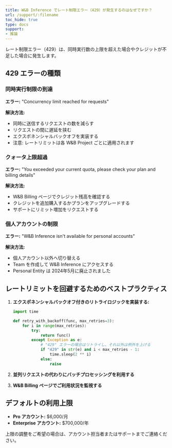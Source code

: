 ```yaml
---
title: W&B Inference でレート制限エラー（429）が発生するのはなぜですか？
url: /support/:filename
toc_hide: true
type: docs
support:
- 推論
---
```


レート制限エラー（429）は、同時実行数の上限を超えた場合やクレジットが不足した場合に発生します。

## 429 エラーの種類

### 同時実行制限の到達
**エラー:** "Concurrency limit reached for requests"

**解決方法:**
- 同時に送信するリクエストの数を減らす
- リクエストの間に遅延を挟む
- エクスポネンシャルバックオフを実装する
- 注意: レートリミットは各 W&B Project ごとに適用されます

### クォータ上限超過
**エラー:** "You exceeded your current quota, please check your plan and billing details"

**解決方法:**
- W&B Billing ページでクレジット残高を確認する
- クレジットを追加購入するかプランをアップグレードする
- サポートにリミット増加をリクエストする

### 個人アカウントの制限
**エラー:** "W&B Inference isn't available for personal accounts"

**解決方法:**
- 個人アカウント以外へ切り替える
- Team を作成して W&B Inference にアクセスする
- Personal Entity は 2024年5月に廃止されました

## レートリミットを回避するためのベストプラクティス

1. **エクスポネンシャルバックオフ付きのリトライロジックを実装する:**
   ```python
   import time

   def retry_with_backoff(func, max_retries=3):
       for i in range(max_retries):
           try:
               return func()
           except Exception as e:
               # "429" エラーの場合はリトライし、それ以外は例外を上げる
               if "429" in str(e) and i < max_retries - 1:
                   time.sleep(2 ** i)
               else:
                   raise
   ```

2. **並列リクエストの代わりにバッチプロセッシングを利用する**

3. **W&B Billing ページでご利用状況を監視する**

## デフォルトの利用上限

- **Pro アカウント:** $6,000/月
- **Enterprise アカウント:** $700,000/年

上限の調整をご希望の場合は、アカウント担当者またはサポートまでご連絡ください。